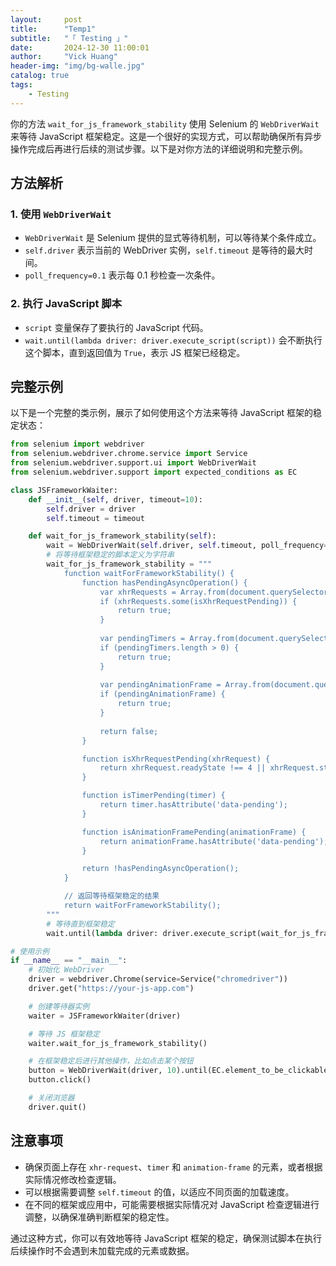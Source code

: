 ```yaml
---
layout:     post
title:      "Temp1"
subtitle:   "「 Testing 」" 
date:       2024-12-30 11:00:01
author:     "Vick Huang"
header-img: "img/bg-walle.jpg"
catalog: true
tags:
    - Testing
---
```




你的方法 `wait_for_js_framework_stability` 使用 Selenium 的 `WebDriverWait` 来等待 JavaScript 框架稳定。这是一个很好的实现方式，可以帮助确保所有异步操作完成后再进行后续的测试步骤。以下是对你方法的详细说明和完整示例。

## **方法解析**

### 1. **使用 `WebDriverWait`**
- `WebDriverWait` 是 Selenium 提供的显式等待机制，可以等待某个条件成立。
- `self.driver` 表示当前的 WebDriver 实例，`self.timeout` 是等待的最大时间。
- `poll_frequency=0.1` 表示每 0.1 秒检查一次条件。

### 2. **执行 JavaScript 脚本**
- `script` 变量保存了要执行的 JavaScript 代码。
- `wait.until(lambda driver: driver.execute_script(script))` 会不断执行这个脚本，直到返回值为 `True`，表示 JS 框架已经稳定。

## **完整示例**

以下是一个完整的类示例，展示了如何使用这个方法来等待 JavaScript 框架的稳定状态：

```python
from selenium import webdriver
from selenium.webdriver.chrome.service import Service
from selenium.webdriver.support.ui import WebDriverWait
from selenium.webdriver.support import expected_conditions as EC

class JSFrameworkWaiter:
    def __init__(self, driver, timeout=10):
        self.driver = driver
        self.timeout = timeout

    def wait_for_js_framework_stability(self):
        wait = WebDriverWait(self.driver, self.timeout, poll_frequency=0.1)
        # 将等待框架稳定的脚本定义为字符串
        wait_for_js_framework_stability = """
            function waitForFrameworkStability() {
                function hasPendingAsyncOperation() {
                    var xhrRequests = Array.from(document.querySelectorAll('xhr-request'));
                    if (xhrRequests.some(isXhrRequestPending)) {
                        return true;
                    }
                    
                    var pendingTimers = Array.from(document.querySelectorAll('timer')).filter(isTimerPending);
                    if (pendingTimers.length > 0) {
                        return true;
                    }
                    
                    var pendingAnimationFrame = Array.from(document.querySelectorAll('animation-frame')).some(isAnimationFramePending);
                    if (pendingAnimationFrame) {
                        return true;
                    }
                    
                    return false;
                }

                function isXhrRequestPending(xhrRequest) {
                    return xhrRequest.readyState !== 4 || xhrRequest.status === 0;
                }

                function isTimerPending(timer) {
                    return timer.hasAttribute('data-pending');
                }

                function isAnimationFramePending(animationFrame) {
                    return animationFrame.hasAttribute('data-pending');
                }

                return !hasPendingAsyncOperation();
            }

            // 返回等待框架稳定的结果
            return waitForFrameworkStability();
        """
        # 等待直到框架稳定
        wait.until(lambda driver: driver.execute_script(wait_for_js_framework_stability))

# 使用示例
if __name__ == "__main__":
    # 初始化 WebDriver
    driver = webdriver.Chrome(service=Service("chromedriver"))
    driver.get("https://your-js-app.com")

    # 创建等待器实例
    waiter = JSFrameworkWaiter(driver)

    # 等待 JS 框架稳定
    waiter.wait_for_js_framework_stability()

    # 在框架稳定后进行其他操作，比如点击某个按钮
    button = WebDriverWait(driver, 10).until(EC.element_to_be_clickable((By.ID, "myButton")))
    button.click()

    # 关闭浏览器
    driver.quit()
```

## **注意事项**
- 确保页面上存在 `xhr-request`、`timer` 和 `animation-frame` 的元素，或者根据实际情况修改检查逻辑。
- 可以根据需要调整 `self.timeout` 的值，以适应不同页面的加载速度。
- 在不同的框架或应用中，可能需要根据实际情况对 JavaScript 检查逻辑进行调整，以确保准确判断框架的稳定性。

通过这种方式，你可以有效地等待 JavaScript 框架的稳定，确保测试脚本在执行后续操作时不会遇到未加载完成的元素或数据。
